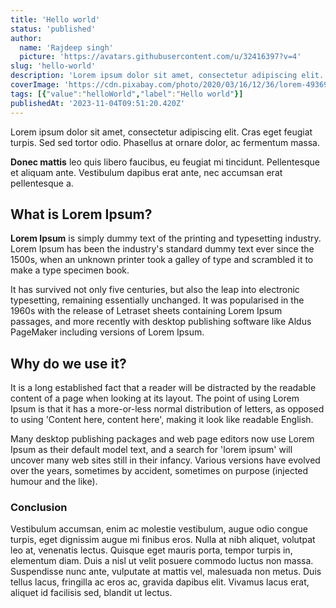 ```yaml
---
title: 'Hello world'
status: 'published'
author:
  name: 'Rajdeep singh'
  picture: 'https://avatars.githubusercontent.com/u/32416397?v=4'
slug: 'hello-world'
description: 'Lorem ipsum dolor sit amet, consectetur adipiscing elit. Cras eget feugiat turpis. Sed sed tortor odio. '
coverImage: 'https://cdn.pixabay.com/photo/2020/03/16/12/36/lorem-4936918_1280.jpg'
tags: [{"value":"helloWorld","label":"Hello world"}]
publishedAt: '2023-11-04T09:51:20.420Z'
---
```


Lorem ipsum dolor sit amet, consectetur adipiscing elit. Cras eget feugiat turpis. Sed sed tortor odio. Phasellus at ornare dolor, ac fermentum massa.

**Donec mattis** leo quis libero faucibus, eu feugiat mi tincidunt. Pellentesque et aliquam ante. Vestibulum dapibus erat ante, nec accumsan erat pellentesque a.

## What is Lorem Ipsum?

**Lorem Ipsum** is simply dummy text of the printing and typesetting industry. Lorem Ipsum has been the industry's standard dummy text ever since the 1500s, when an unknown printer took a galley of type and scrambled it to make a type specimen book.

It has survived not only five centuries, but also the leap into electronic typesetting, remaining essentially unchanged. It was popularised in the 1960s with the release of Letraset sheets containing Lorem Ipsum passages, and more recently with desktop publishing software like Aldus PageMaker including versions of Lorem Ipsum.

## Why do we use it?

It is a long established fact that a reader will be distracted by the readable content of a page when looking at its layout. The point of using Lorem Ipsum is that it has a more-or-less normal distribution of letters, as opposed to using 'Content here, content here', making it look like readable English.

Many desktop publishing packages and web page editors now use Lorem Ipsum as their default model text, and a search for 'lorem ipsum' will uncover many web sites still in their infancy. Various versions have evolved over the years, sometimes by accident, sometimes on purpose (injected humour and the like).



### Conclusion

Vestibulum accumsan, enim ac molestie vestibulum, augue odio congue turpis, eget dignissim augue mi finibus eros. Nulla at nibh aliquet, volutpat leo at, venenatis lectus. Quisque eget mauris porta, tempor turpis in, elementum diam. Duis a nisl ut velit posuere commodo luctus non massa. Suspendisse nunc ante, vulputate at mattis vel, malesuada non metus. Duis tellus lacus, fringilla ac eros ac, gravida dapibus elit. Vivamus lacus erat, aliquet id facilisis sed, blandit ut lectus.

